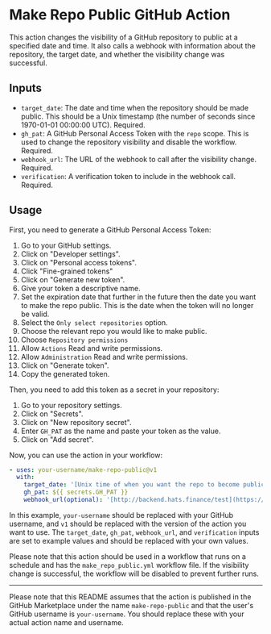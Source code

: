 # Make Repo Public GitHub Action

This action changes the visibility of a GitHub repository to public at a specified date and time. It also calls a webhook with information about the repository, the target date, and whether the visibility change was successful.

## Inputs

- `target_date`: The date and time when the repository should be made public. This should be a Unix timestamp (the number of seconds since 1970-01-01 00:00:00 UTC). Required.
- `gh_pat`: A GitHub Personal Access Token with the `repo` scope. This is used to change the repository visibility and disable the workflow. Required.
- `webhook_url`: The URL of the webhook to call after the visibility change. Required.
- `verification`: A verification token to include in the webhook call. Required.

## Usage

First, you need to generate a GitHub Personal Access Token:

1. Go to your GitHub settings.
2. Click on "Developer settings".
3. Click on "Personal access tokens".
4. Click "Fine-grained tokens"
5. Click on "Generate new token".
6. Give your token a descriptive name.
7. Set the expiration date that further in the future then the date you want to make the repo public. This is the date when the token will no longer be valid.
8. Select the `Only select repositories` option.
9. Choose the relevant repo you would like to make public.
10. Choose `Repository permissions`
11. Allow `Actions` Read and write permissions.
12. Allow `Administration` Read and write permissions.
14. Click on "Generate token".
15. Copy the generated token.

Then, you need to add this token as a secret in your repository:

1. Go to your repository settings.
2. Click on "Secrets".
3. Click on "New repository secret".
4. Enter `GH_PAT` as the name and paste your token as the value.
5. Click on "Add secret".

Now, you can use the action in your workflow:

```yaml
- uses: your-username/make-repo-public@v1
  with:
    target_date: '[Unix time of when you want the repo to become public]'
    gh_pat: ${{ secrets.GH_PAT }}
    webhook_url(optional): '[http://backend.hats.finance/test](https://###.###/verifyaction?verificationCode=[string])'
```

In this example, `your-username` should be replaced with your GitHub username, and `v1` should be replaced with the version of the action you want to use. The `target_date`, `gh_pat`, `webhook_url`, and `verification` inputs are set to example values and should be replaced with your own values.

Please note that this action should be used in a workflow that runs on a schedule and has the `make_repo_public.yml` workflow file. If the visibility change is successful, the workflow will be disabled to prevent further runs.

---

Please note that this README assumes that the action is published in the GitHub Marketplace under the name `make-repo-public` and that the user's GitHub username is `your-username`. You should replace these with your actual action name and username.

